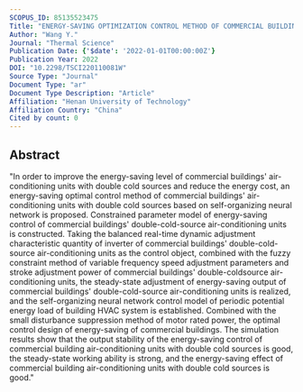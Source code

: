 ```yaml
---
SCOPUS_ID: 85135523475
Title: "ENERGY-SAVING OPTIMIZATION CONTROL METHOD OF COMMERCIAL BUILDING DOUBLE COLD SOURCE AIR-CONDITIONING UNITS"
Author: "Wang Y."
Journal: "Thermal Science"
Publication Date: {'$date': '2022-01-01T00:00:00Z'}
Publication Year: 2022
DOI: "10.2298/TSCI220110081W"
Source Type: "Journal"
Document Type: "ar"
Document Type Description: "Article"
Affiliation: "Henan University of Technology"
Affiliation Country: "China"
Cited by count: 0
---
```


## Abstract
"In order to improve the energy-saving level of commercial buildings' air-conditioning units with double cold sources and reduce the energy cost, an energy-saving optimal control method of commercial buildings' air-conditioning units with double cold sources based on self-organizing neural network is proposed. Constrained parameter model of energy-saving control of commercial buildings' double-cold-source air-conditioning units is constructed. Taking the balanced real-time dynamic adjustment characteristic quantity of inverter of commercial buildings' double-cold-source air-conditioning units as the control object, combined with the fuzzy constraint method of variable frequency speed adjustment parameters and stroke adjustment power of commercial buildings' double-coldsource air-conditioning units, the steady-state adjustment of energy-saving output of commercial buildings' double-cold-source air-conditioning units is realized, and the self-organizing neural network control model of periodic potential energy load of building HVAC system is established. Combined with the small disturbance suppression method of motor rated power, the optimal control design of energy-saving of commercial buildings. The simulation results show that the output stability of the energy-saving control of commercial building air-conditioning units with double cold sources is good, the steady-state working ability is strong, and the energy-saving effect of commercial building air-conditioning units with double cold sources is good."
